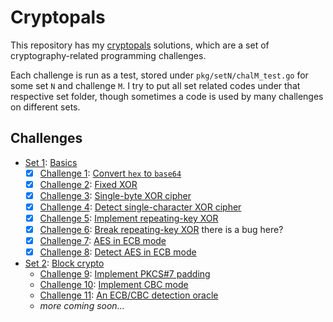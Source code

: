 # Cryptopals

This repository has my [cryptopals](https://cryptopals.com/) solutions, which are a set of cryptography-related programming challenges.

Each challenge is run as a test, stored under `pkg/setN/chalM_test.go` for some set `N` and challenge `M`. I try to put all set related codes under that respective set folder, though sometimes a code is used by many challenges on different sets.

## Challenges

- [Set 1](./pkg/set1/): [Basics](https://cryptopals.com/sets/1)
  - [x] [Challenge 1](./pkg/set1/chal1_test.go): [Convert `hex` to `base64`](https://cryptopals.com/sets/1/challenges/1)
  - [x] [Challenge 2](./pkg/set1/chal2_test.go): [Fixed XOR](https://cryptopals.com/sets/1/challenges/2)
  - [x] [Challenge 3](./pkg/set1/chal3_test.go): [Single-byte XOR cipher](https://cryptopals.com/sets/1/challenges/3)
  - [x] [Challenge 4](./pkg/set1/chal4_test.go): [Detect single-character XOR cipher](https://cryptopals.com/sets/1/challenges/4)
  - [x] [Challenge 5](./pkg/set1/chal5_test.go): [Implement repeating-key XOR](https://cryptopals.com/sets/1/challenges/5)
  - [x] [Challenge 6](./pkg/set1/chal6_test.go): [Break repeating-key XOR](https://cryptopals.com/sets/1/challenges/6) there is a bug here?
  - [x] [Challenge 7](./pkg/set1/chal7_test.go): [AES in ECB mode](https://cryptopals.com/sets/1/challenges/7)
  - [x] [Challenge 8](./pkg/set1/chal8_test.go): [Detect AES in ECB mode](https://cryptopals.com/sets/1/challenges/8)
- [Set 2](./pkg/set2/): [Block crypto](https://cryptopals.com/sets/2)
  - [Challenge 9](./pkg/set2/chal9_test.go): [Implement PKCS#7 padding](https://cryptopals.com/sets/2/challenges/9)
  - [Challenge 10](./pkg/set2/chal10_test.go): [Implement CBC mode](https://cryptopals.com/sets/2/challenges/10)
  - [Challenge 11](./pkg/set2/chal11_test.go): [An ECB/CBC detection oracle](https://cryptopals.com/sets/2/challenges/11)
  - _more coming soon..._
